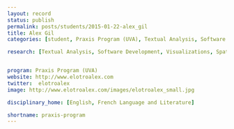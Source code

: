 ```yaml
---
layout: record
status: publish
permalink: posts/students/2015-01-22-alex_gil
title: Alex Gil
categories: [student, Praxis Program (UVA), Textual Analysis, Software Development, Visualizations, Spatial Humanities, Fac-to-tum]

research: [Textual Analysis, Software Development, Visualizations, Spatial Humanities, Fac-to-tum]


program: Praxis Program (UVA)
website: http://www.elotroalex.com
twitter:  elotroalex
image: http://www.elotroalex.com/images/elotroalex_small.jpg

disciplinary_home: [English, French Language and Literature]

shortname: praxis-program
---
```


